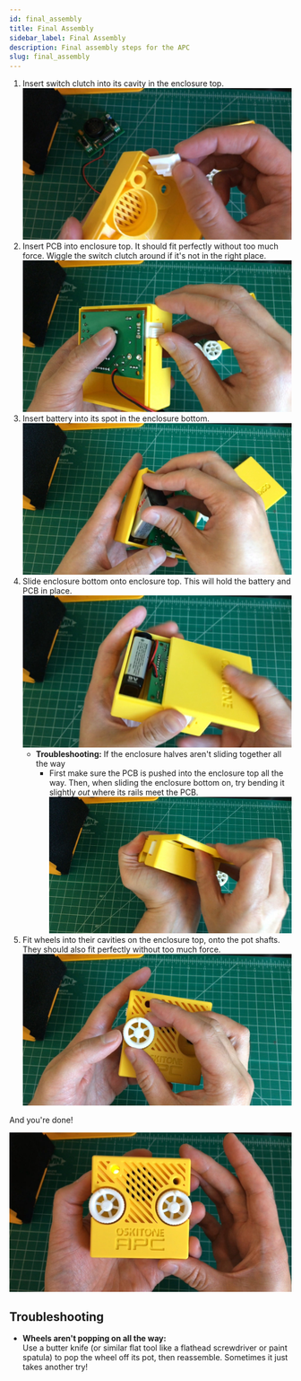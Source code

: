 ```yaml
---
id: final_assembly
title: Final Assembly
sidebar_label: Final Assembly
description: Final assembly steps for the APC
slug: final_assembly
---
```


1. Insert switch clutch into its cavity in the enclosure top.
   ![Insert switch clutch](/img/assembly/switch_clutch.jpg)
2. Insert PCB into enclosure top. It should fit perfectly without too much force. Wiggle the switch clutch around if it's not in the right place.
   ![Insert PCB](/img/assembly/pcb.jpg)
3. Insert battery into its spot in the enclosure bottom.
   ![Insert battery ](/img/assembly/battery.jpg)
4. Slide enclosure bottom onto enclosure top. This will hold the battery and PCB in place.
   ![Slide enclosure halves together](/img/assembly/enclosure-slide.jpg)
   - **Troubleshooting:** If the enclosure halves aren't sliding together all the way
     - First make sure the PCB is pushed into the enclosure top all the way. Then, when sliding the enclosure bottom on, try bending it slightly _out_ where its rails meet the PCB.
       ![Bend enclosure top up if necessary](/img/assembly/enclosure-bend.jpg)
5. Fit wheels into their cavities on the enclosure top, onto the pot shafts. They should also fit perfectly without too much force.
   ![Add wheels](/img/assembly/wheel.jpg)

And you're done!

![An assembled Oskitone APC](/img/assembly/apc.jpg)

## Troubleshooting

- **Wheels aren't popping on all the way:**<br />
  Use a butter knife (or similar flat tool like a flathead screwdriver or paint spatula) to pop the wheel off its pot, then reassemble. Sometimes it just takes another try!
